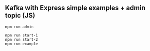 ## Kafka with Express simple examples + admin topic (JS)

```
npm run admin

npm run start-1
npm run start-2
npm run example
```
